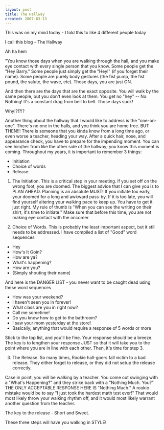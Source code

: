 ```yaml
---
layout: post
title: The Hallway
created: 2007-03-13
---
```

This was on my mind today - I told this to like 4 different people today

I call this blog - The Hallway

Ah ha hem

"You know those days when you are walking through the hall, and you make eye contact with every single person that you know. Some people get the "Hey Barry." Some people just simply get the "Hey!" (if you forget their name). Some people are purely body gestures (the fist pump, the fist pound, the salute, the wave, etc). Those days, you are just ON.

And then there are the days that are the exact opposite. You will walk by the same people, but you don't even look at them. You get no "hey" -- No Nothing! It's a constant drag from bell to bell. Those days suck!

Why!?!?!?

Another thing about the hallway that I would like to address is the "one-on-one". There's no one in the halls, and you think you are home free. BUT THEN!!! There is someone that you kinda know from a long time ago, or even worse a teacher, heading your way. After a quick hair, nose, and appearance check, you have to prepare for the impending moment. You can see him/her from like the other side of the hallway; you know this moment is coming. Throughout my years, it is important to remember 3 things:

- Initiation
- Choice of words
- Release

1) The Initiation. This is a critical step in your meeting. If you set off on the wrong foot, you are doomed. The biggest advice that I can give you is to PLAN AHEAD. Planning is an absolute MUST! If you initiate too early, your doomed for a long and awkward pass-by. If it is too late, you will find yourself altering your walking pace to keep up. You have to get it just right. My rule of thumb is "When you can see the writing on their shirt, it's time to initiate." Make sure that before this time, you are not making eye contact with the oncomer.

2) Choice of Words. This is probably the least important aspect, but it still needs to be addressed. I have compiled a list of "Good" word sequences


- Hey
- How's It Goin?
- How are ya?
- What's happening?
- How are you?
- (Simply shouting their name)

And here is the DANGER LIST - you never want to be caught dead using these word sequences

- How was your weekend?
- I haven't seen you in forever!
- What class are you in right now?
- Call me sometime!
- Do you know how to get to the bathroom?
- I saw your mom yesterday at the store!
- Basically, anything that would require a response of 5 words or more

Stick to the top list, and you'll be fine. Your response should be a breeze. The key is to lengthen your response JUST so that it will take you to the point where you are in line with each other. Then, it's time for step 3.

3) The Release. So many times, Rookie hall-goers fall victim to a bad release. They either forget to release, or they did not setup the release correctly.

Case in point, you will be walking by a teacher. You come out swinging with a "What's Happening?" and they strike back with a "Nothing Much. You?" THE ONLY ACCEPTABLE RESPONSE HERE IS "Nothing Much." A rookie mistake would be to say "I just took the hardest math test ever!" That would most likely throw your walking rhythm off, and it would most likely warrant another question from the teacher.

The key to the release - Short and Sweet.

These three steps will have you walking in STYLE!